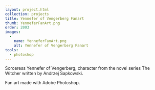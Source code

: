 ```yaml
---
layout: project.html
collection: projects
title: Yennefer of Vengerberg Fanart
thumb: YenneferFanArt.png
order: 2003
images:
  -
    name: YenneferFanArt.png
    alt: Yennefer of Vengerberg Fanart
tools:
  - photoshop
---
```


Sorceress Yennefer of Vengerberg, character from the novel series The Witcher written by Andrzej Sapkowski.

Fan art made with Adobe Photoshop.
